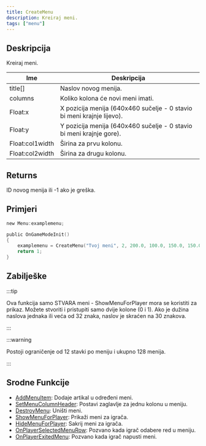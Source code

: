 ```yaml
---
title: CreateMenu
description: Kreiraj meni.
tags: ["menu"]
---
```


## Deskripcija

Kreiraj meni.

| Ime             | Deskripcija                                                            |
| --------------- | ---------------------------------------------------------------------- |
| title[]         | Naslov novog menija.                                                   |
| columns         | Koliko kolona će novi meni imati.                                      |
| Float:x         | X pozicija menija (640x460 sučelje - 0 stavio bi meni krajnje lijevo). |
| Float:y         | Y pozicija menija (640x460 sučelje - 0 stavio bi meni krajnje gore).   |
| Float:col1width | Širina za prvu kolonu.                                                 |
| Float:col2width | Širina za drugu kolonu.                                                |

## Returns

ID novog menija ili -1 ako je greška.

## Primjeri

```c
new Menu:examplemenu;

public OnGameModeInit()
{
    examplemenu = CreateMenu("Tvoj meni", 2, 200.0, 100.0, 150.0, 150.0);
    return 1;
}
```

## Zabilješke

:::tip

Ova funkcija samo STVARA meni - ShowMenuForPlayer mora se koristiti za prikaz. Možete stvoriti i pristupiti samo dvije kolone (0 i 1). Ako je dužina naslova jednaka ili veća od 32 znaka, naslov je skraćen na 30 znakova.

:::

:::warning

Postoji ograničenje od 12 stavki po meniju i ukupno 128 menija.

:::

## Srodne Funkcije

- [AddMenuItem](AddMenuItem): Dodaje artikal u određeni meni.
- [SetMenuColumnHeader](SetMenuColumnHeader): Postavi zaglavlje za jednu kolonu u meniju.
- [DestroyMenu](DestroyMenu): Uništi meni.
- [ShowMenuForPlayer](ShowMenuForPlayer): Prikaži meni za igrača.
- [HideMenuForPlayer](HideMenuForPlayer): Sakrij meni za igrača.
- [OnPlayerSelectedMenuRow](../callbacks/OnPlayerSelectedMenuRow): Pozvano kada igrač odabere red u meniju.
- [OnPlayerExitedMenu](../callbacks/OnPlayerExitedMenu): Pozvano kada igrač napusti meni.
